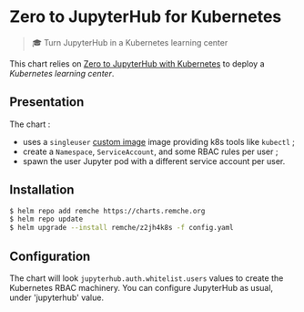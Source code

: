 # Zero to JupyterHub for Kubernetes

> :mortar_board: Turn JupyterHub in a Kubernetes learning center

This chart relies on [Zero to JupyterHub with Kubernetes](https://github.com/jupyterhub/zero-to-jupyterhub-k8s) to deploy a *Kubernetes learning center*.

## Presentation

The chart : 
* uses a `singleuser` [custom image](https://github.com/jupyterhub/zero-to-jupyterhub-k8s) image providing k8s tools like `kubectl` ;
* create a `Namespace`, `ServiceAccount`, and some RBAC rules per user ;
* spawn the user Jupyter pod with a different service account per user.

## Installation

```bash
$ helm repo add remche https://charts.remche.org
$ helm repo update
$ helm upgrade --install remche/z2jh4k8s -f config.yaml
```

## Configuration

The chart will look `jupyterhub.auth.whitelist.users` values to create the Kubernetes RBAC machinery. You can configure JupyterHub as usual, under 'jupyterhub' value.

